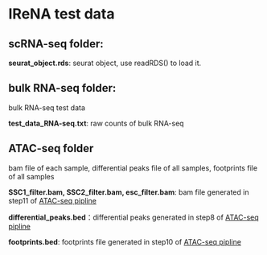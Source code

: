 # IReNA test data
## scRNA-seq folder:

**seurat_object.rds**: seurat object, use readRDS() to load it.

## bulk RNA-seq folder:
bulk RNA-seq test data

**test_data_RNA-seq.txt**: raw counts of bulk RNA-seq

## ATAC-seq folder
bam file of each sample, differential peaks file of all samples, footprints file of all samples

**SSC1_filter.bam, SSC2_filter.bam, esc_filter.bam**: bam file generated in step11 of [ATAC-seq pipline](https://github.com/jiang-junyao/ATAC-seq-pipline)

**differential_peaks.bed**：differential peaks generated in step8 of [ATAC-seq pipline](https://github.com/jiang-junyao/ATAC-seq-pipline)

**footprints.bed**: footprints file generated in step10 of [ATAC-seq pipline](https://github.com/jiang-junyao/ATAC-seq-pipline)
